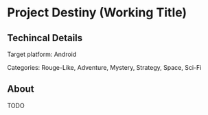 # Project Destiny (Working Title)

## Techincal Details
Target platform: Android

Categories: Rouge-Like, Adventure, Mystery, Strategy, Space, Sci-Fi

## About
TODO
